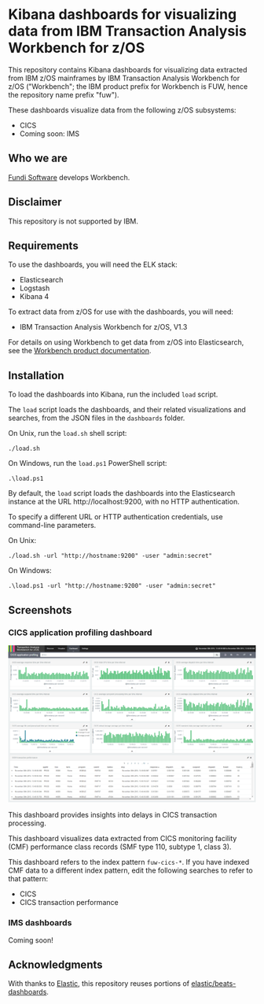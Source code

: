 # Kibana dashboards for visualizing data from IBM Transaction Analysis Workbench for z/OS

This repository contains Kibana dashboards for visualizing data
extracted from IBM z/OS mainframes by IBM Transaction Analysis Workbench for z/OS
("Workbench"; the IBM product prefix for Workbench is FUW, hence the repository name prefix "fuw").

These dashboards visualize data from the following z/OS subsystems:

* CICS
* Coming soon: IMS

## Who we are

[Fundi Software](http://www.fundi.com/) develops Workbench.

## Disclaimer

This repository is not supported by IBM.

## Requirements

To use the dashboards, you will need the ELK stack:

- Elasticsearch
- Logstash
- Kibana 4

To extract data from z/OS for use with the dashboards, you will need:

- IBM Transaction Analysis Workbench for z/OS, V1.3

For details on using Workbench to get data from z/OS into Elasticsearch, see the
[Workbench product documentation](http://www.ibm.com/support/knowledgecenter/SSKKZM_1.3.0_ims/fuwutsk_big_data_logstash.dita).

## Installation

To load the dashboards into Kibana, run the included `load` script.

The `load` script loads the dashboards, and their related visualizations and
searches, from the JSON files in the `dashboards` folder.

On Unix, run the `load.sh` shell script:

```console
./load.sh
```

On Windows, run the `load.ps1` PowerShell script:

```console
.\load.ps1
```

By default, the `load` script loads the dashboards into the Elasticsearch instance at the URL http://localhost:9200,
with no HTTP authentication.

To specify a different URL or HTTP authentication credentials, use command-line parameters.

On Unix:

```console
./load.sh -url "http://hostname:9200" -user "admin:secret"
```

On Windows:

```console
.\load.ps1 -url "http://hostname:9200" -user "admin:secret"
```

## Screenshots

### CICS application profiling dashboard

  ![CICS application profiling dashboard](screenshots/cics-application-profiling.png)

This dashboard provides insights into delays in CICS transaction processing.

This dashboard visualizes data extracted from CICS monitoring facility (CMF) performance class records
(SMF type 110, subtype 1, class 3).

This dashboard refers to the index pattern `fuw-cics-*`. If you have indexed CMF data to a different index pattern, edit the following searches to refer to that pattern:

- CICS
- CICS transaction performance

### IMS dashboards

Coming soon!

## Acknowledgments

With thanks to [Elastic](https://www.elastic.co/), this repository reuses portions of
[elastic/beats-dashboards](https://github.com/elastic/beats-dashboards).
